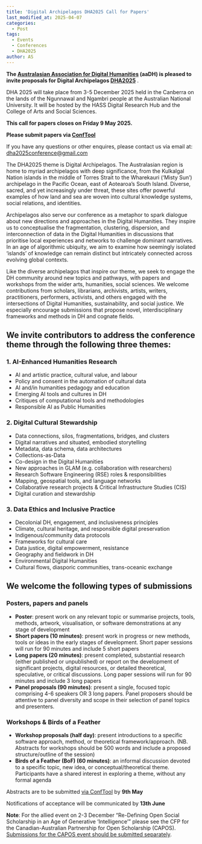 ```yaml
---
title: 'Digital Archipelagos DHA2025 Call for Papers'
last_modified_at: 2025-04-07
categories:
  - Post
tags:
  - Events
  - Conferences
  - DHA2025
author: AS
---
```


**The [Australasian Association for Digital Humanities](https://aadh.au/) (aaDH) is pleased to invite proposals for Digital Archipelagos [DHA2025](https://dha25.org/)** .

DHA 2025 will take place from 3-5 December 2025 held in the Canberra on the lands of the Ngunnawal and Ngambri people at the Australian National University. It will be hosted by the HASS Digital Research Hub and the College of Arts and Social Sciences.

**This call for papers closes on Friday 9 May 2025.**

**Please submit papers via [ConfTool](https://www.conftool.org/dha2025/)**

If you have any questions or other enquires, please contact us via email at: <dha2025conference@gmail.com> 

The DHA2025 theme is Digital Archipelagos. The Australasian region is home to myriad archipelagos with deep significance, from the Kulkalgal Nation islands in the middle of Torres Strait to the Wharekauri (‘Misty Sun’) archipelago in the Pacific Ocean, east of Aotearoa’s South Island. Diverse, sacred, and yet increasingly under threat, these sites offer powerful examples of how land and sea are woven into cultural knowledge systems, social relations, and identities.

Archipelagos also serve our conference as a metaphor to spark dialogue about new directions and approaches in the Digital Humanities. They inspire us to conceptualise the fragmentation, clustering, dispersion, and interconnection of data in the Digital Humanities in discussions that prioritise local experiences and networks to challenge dominant narratives. In an age of algorithmic ubiquity, we aim to examine how seemingly isolated ‘islands’ of knowledge can remain distinct but intricately connected across evolving global contexts.

Like the diverse archipelagos that inspire our theme, we seek to engage the DH community around new topics and pathways, with papers and workshops from the wider arts, humanities, social sciences. We welcome contributions from scholars, librarians, archivists, artists, writers, practitioners, performers, activists, and others engaged with the intersections of Digital Humanities, sustainability, and social justice. We especially encourage submissions that propose novel, interdisciplinary frameworks and methods in DH and cognate fields.

## We invite contributors to address the conference theme through the following three themes:

### 1. AI-Enhanced Humanities Research
- AI and artistic practice, cultural value, and labour
- Policy and consent in the automation of cultural data
- AI and/in humanities pedagogy and education
- Emerging AI tools and cultures in DH
- Critiques of computational tools and methodologies
- Responsible AI as Public Humanities
  
### 2. Digital Cultural Stewardship
- Data connections, silos, fragmentations, bridges, and clusters
- Digital narratives and situated, embodied storytelling
- Metadata, data schema, data architectures
- Collections-as-Data
- Co-design in the Digital Humanities
- New approaches in GLAM (e.g. collaboration with researchers)
- Research Software Engineering (RSE) roles & responsibilities
- Mapping, geospatial tools, and language networks
- Collaborative research projects & Critical Infrastructure Studies (CIS)
- Digital curation and stewardship
  
### 3. Data Ethics and Inclusive Practice
- Decolonial DH, engagement, and inclusiveness principles
- Climate, cultural heritage, and responsible digital preservation
- Indigenous/community data protocols
- Frameworks for cultural care
- Data justice, digital empowerment, resistance
- Geography and fieldwork in DH
- Environmental Digital Humanities
- Cultural flows, diasporic communities, trans-oceanic exchange

## We welcome the following types of submissions

### Posters, papers and panels
- **Poster**: present work on any relevant topic or summarise projects, tools, methods, artwork, visualisation, or software demonstrations at any stage of development
- **Short papers (10 minutes)**: present work in progress or new methods, tools or ideas in the early stages of development. Short paper sessions will run for 90 minutes and include 5 short papers
- **Long papers (20 minutes)**: present completed, substantial research (either published or unpublished) or report on the development of significant projects, digital resources, or detailed theoretical, speculative, or critical discussions. Long paper sessions will run for 90 minutes and include 3 long papers
- **Panel proposals (90 minutes)**: present a single, focused topic comprising 4-6 speakers OR 3 long papers. Panel proposers should be attentive to panel diversity and scope in their selection of panel topics and presenters.

### Workshops & Birds of a Feather
- **Workshop proposals (half day)**: present introductions to a specific software approach, method, or theoretical framework/approach. (NB. Abstracts for workshops should be 500 words and include a proposed structure/outline of the session)
- **Birds of a Feather (BoF) (60 minutes)**: an informal discussion devoted to a specific topic, new idea, or conceptual/theoretical theme. Participants have a shared interest in exploring a theme, without any formal agenda

Abstracts are to be submitted [via ConfTool](https://www.conftool.org/dha2025/) by **9th May**

Notifications of acceptance will be communicated by **13th June**

**Note**: For the allied event on 2-3 December “Re-Defining Open Social Scholarship in an Age of Generative ‘Intelligence’” please see the CFP for the Canadian-Australian Partnership for Open Scholarship (CAPOS). [Submissions for the CAPOS event should be submitted separately](https://inke.ca/re-defining-open-social-scholarship-in-an-age-of-generative-intelligence/).
